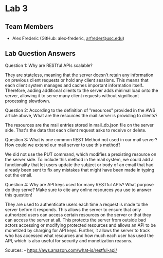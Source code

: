 # Lab 3

## Team Members
- Alex Frederic (GitHub: alex-frederic, arfreder@usc.edu)

## Lab Question Answers

Question 1: Why are RESTful APIs scalable?

They are stateless, meaning that the server doesn't retain any information on previous client
requests or hold any client sessions. This means that each client system manages and caches
important information itself.. Therefore, adding additional clients to the server adds minimal
load onto the server, allowing it to serve many client requests without significant processing
slowdown.


Question 2: According to the definition of "resources" provided in the AWS article above, What are the resources the mail server is providing to clients?

The resources are the mail entries stored in mail_db.json file on the server side. That's the data
that each client request asks to receive or delete.


Question 3: What is one common REST Method not used in our mail server? How could we extend our mail server to use this method?

We did not use the PUT command, which modifies a prexisting resource on the server side. To
include this method in the mail system, we could add a functionality that let users update the
subject or body of an email that had already been sent to fix any mistakes that might have been
made in typing out the email.


Question 4: Why are API keys used for many RESTful APIs? What purpose do they serve? Make sure to cite any online resources you use to answer this question!

They are used to authenticate users each time a request is made to the server before it responds.
This allows the server to ensure that only authorized users can access certain resources on the
server or that they can access the server at all. This protects the server from outside bad actors
accessing or modifying protected resources and allows an API to be monetized by charging for API
keys. Further, it allows the server to track who has accessed what resources and how much each
user has used the API, which is also useful for security and monetization reasons.

Sources:
	- https://aws.amazon.com/what-is/restful-api/
